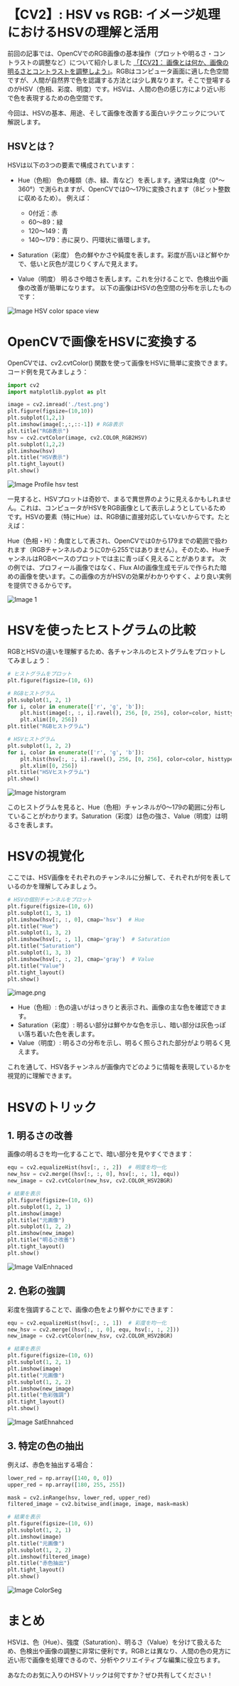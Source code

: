 # 【CV2】: HSV vs RGB: イメージ処理におけるHSVの理解と活用

前回の記事では、OpenCVでのRGB画像の基本操作（プロットや明るさ・コントラストの調整など）について紹介しました [「【CV2】： 画像とは何か、画像の明るさとコントラストを調整しよう」](https://qiita.com/JarvisSan22/items/c86b28071dbc0343287a)。RGBはコンピュータ画面に適した色空間ですが、人間が自然界で色を認識する方法とは少し異なります。そこで登場するのがHSV（色相、彩度、明度）です。HSVは、人間の色の感じ方により近い形で色を表現するための色空間です。

今回は、HSVの基本、用途、そして画像を改善する面白いテクニックについて解説します。

## HSVとは？
HSVは以下の3つの要素で構成されています：

- Hue（色相）
色の種類（赤、緑、青など）を表します。通常は角度（0°～360°）で測られますが、OpenCVでは0～179に変換されます（8ビット整数に収めるため）。
例えば：

  - 0付近：赤
  - 60～89：緑
  - 120～149：青
  - 140～179：赤に戻り、円環状に循環します。
- Saturation（彩度）
色の鮮やかさや純度を表します。彩度が高いほど鮮やかで、低いと灰色が混じりくすんで見えます。

- Value（明度）
明るさや暗さを表します。これを分けることで、色検出や画像の改善が簡単になります。
以下の画像はHSVの色空間の分布を示したものです：

![Image HSV color space view ](https://dev-to-uploads.s3.amazonaws.com/uploads/articles/vup6xvdsqn5pn8arhfwu.jpg)

# OpenCVで画像をHSVに変換する
OpenCVでは、cv2.cvtColor() 関数を使って画像をHSVに簡単に変換できます。コード例を見てみましょう：
```python
import cv2
import matplotlib.pyplot as plt

image = cv2.imread('./test.png')
plt.figure(figsize=(10,10))
plt.subplot(1,2,1)
plt.imshow(image[:,:,::-1]) # RGB表示
plt.title("RGB表示")
hsv = cv2.cvtColor(image, cv2.COLOR_RGB2HSV)
plt.subplot(1,2,2)
plt.imshow(hsv)
plt.title("HSV表示")
plt.tight_layout()
plt.show()

```

![Image Profile hsv test ](https://dev-to-uploads.s3.amazonaws.com/uploads/articles/9bri9v3lzf7addgfuj98.png)

一見すると、HSVプロットは奇妙で、まるで異世界のように見えるかもしれません。これは、コンピュータがHSVをRGB画像として表示しようとしているためです。HSVの要素（特にHue）は、RGB値に直接対応していないからです。たとえば：

Hue（色相・H）：角度として表され、OpenCVでは0から179までの範囲で扱われます（RGBチャンネルのように0から255ではありません）。そのため、HueチャンネルはRGBベースのプロットでは主に青っぽく見えることがあります。
次の例では、プロフィール画像ではなく、Flux AIの画像生成モデルで作られた暗めの画像を使います。この画像の方がHSVの効果がわかりやすく、より良い実例を提供できるからです。

![Image 1](https://dev-to-uploads.s3.amazonaws.com/uploads/articles/4nwvylky255ts8140xan.png)

# HSVを使ったヒストグラムの比較

RGBとHSVの違いを理解するため、各チャンネルのヒストグラムをプロットしてみましょう：
```python
# ヒストグラムをプロット
plt.figure(figsize=(10, 6))

# RGBヒストグラム
plt.subplot(1, 2, 1)
for i, color in enumerate(['r', 'g', 'b']):
    plt.hist(image[:, :, i].ravel(), 256, [0, 256], color=color, histtype='step')
    plt.xlim([0, 256])
plt.title("RGBヒストグラム")

# HSVヒストグラム
plt.subplot(1, 2, 2)
for i, color in enumerate(['r', 'g', 'b']):
    plt.hist(hsv[:, :, i].ravel(), 256, [0, 256], color=color, histtype='step')
    plt.xlim([0, 256])
plt.title("HSVヒストグラム")
plt.show()
```

![Image historgram](https://dev-to-uploads.s3.amazonaws.com/uploads/articles/tlkv5fzj5vf4j6a1mdc8.png)

このヒストグラムを見ると、Hue（色相）チャンネルが0～179の範囲に分布していることがわかります。Saturation（彩度）は色の強さ、Value（明度）は明るさを表します。

# HSVの視覚化
ここでは、HSV画像をそれぞれのチャンネルに分解して、それぞれが何を表しているのかを理解してみましょう。
```python
# HSVの個別チャンネルをプロット
plt.figure(figsize=(10, 6))
plt.subplot(1, 3, 1)
plt.imshow(hsv[:, :, 0], cmap='hsv')  # Hue
plt.title("Hue")
plt.subplot(1, 3, 2)
plt.imshow(hsv[:, :, 1], cmap='gray')  # Saturation
plt.title("Saturation")
plt.subplot(1, 3, 3)
plt.imshow(hsv[:, :, 2], cmap='gray')  # Value
plt.title("Value")
plt.tight_layout()
plt.show()
```
![image.png](https://qiita-image-store.s3.ap-northeast-1.amazonaws.com/0/999291/134fce06-940e-ce61-5555-64ae916822c1.png)
- Hue（色相）: 色の違いがはっきりと表示され、画像の主な色を確認できます。
- Saturation（彩度）: 明るい部分は鮮やかな色を示し、暗い部分は灰色っぽい落ち着いた色を表します。
- Value（明度）: 明るさの分布を示し、明るく照らされた部分がより明るく見えます。

これを通して、HSV各チャンネルが画像内でどのように情報を表現しているかを視覚的に理解できます。


# HSVのトリック

## 1. 明るさの改善
画像の明るさを均一化することで、暗い部分を見やすくできます：
```python
equ = cv2.equalizeHist(hsv[:, :, 2])  # 明度を均一化
new_hsv = cv2.merge((hsv[:, :, 0], hsv[:, :, 1], equ))
new_image = cv2.cvtColor(new_hsv, cv2.COLOR_HSV2BGR)

# 結果を表示
plt.figure(figsize=(10, 6))
plt.subplot(1, 2, 1)
plt.imshow(image)
plt.title("元画像")
plt.subplot(1, 2, 2)
plt.imshow(new_image)
plt.title("明るさ改善")
plt.tight_layout()
plt.show()

```

![Image ValEnhnaced](https://dev-to-uploads.s3.amazonaws.com/uploads/articles/r6mikvo1b6gwcpmnj4jr.png)


## 2. 色彩の強調
彩度を強調することで、画像の色をより鮮やかにできます：
```python
equ = cv2.equalizeHist(hsv[:, :, 1])  # 彩度を均一化
new_hsv = cv2.merge((hsv[:, :, 0], equ, hsv[:, :, 2]))
new_image = cv2.cvtColor(new_hsv, cv2.COLOR_HSV2BGR)

# 結果を表示
plt.figure(figsize=(10, 6))
plt.subplot(1, 2, 1)
plt.imshow(image)
plt.title("元画像")
plt.subplot(1, 2, 2)
plt.imshow(new_image)
plt.title("色彩強調")
plt.tight_layout()
plt.show()


```
![Image SatEhnahced](https://dev-to-uploads.s3.amazonaws.com/uploads/articles/o3867nu4tyy84h230n0a.png)



## 3. 特定の色の抽出
例えば、赤色を抽出する場合：
```python
lower_red = np.array([140, 0, 0])
upper_red = np.array([180, 255, 255])

mask = cv2.inRange(hsv, lower_red, upper_red)
filtered_image = cv2.bitwise_and(image, image, mask=mask)

# 結果を表示
plt.figure(figsize=(10, 6))
plt.subplot(1, 2, 1)
plt.imshow(image)
plt.title("元画像")
plt.subplot(1, 2, 2)
plt.imshow(filtered_image)
plt.title("赤色抽出")
plt.tight_layout()
plt.show()

```
![Image ColorSeg](https://dev-to-uploads.s3.amazonaws.com/uploads/articles/xgzuyqcfqmbcj16na8gl.png)



# まとめ
HSVは、色（Hue）、強度（Saturation）、明るさ（Value）を分けて扱えるため、色検出や画像の調整に非常に便利です。RGBとは異なり、人間の色の見方に近い形で画像を処理できるので、分析やクリエイティブな編集に役立ちます。

あなたのお気に入りのHSVトリックは何ですか？ぜひ共有してください！


